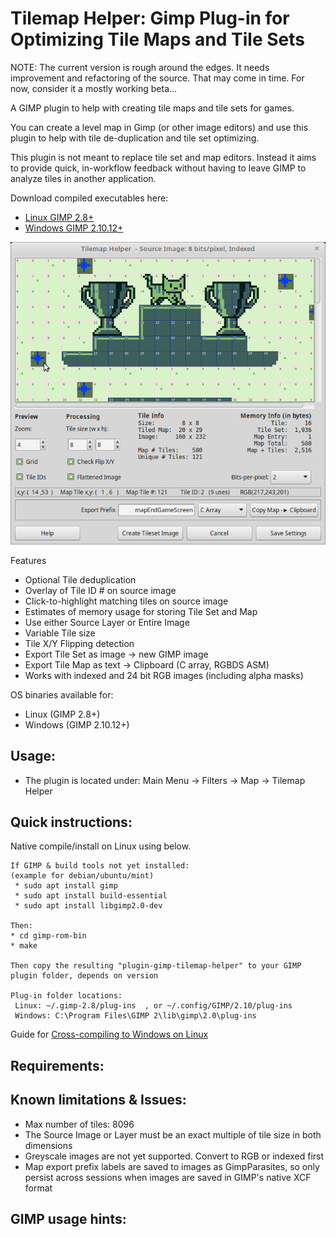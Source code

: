 Tilemap Helper: Gimp Plug-in for Optimizing Tile Maps and Tile Sets
===========

NOTE: The current version is rough around the edges. It needs improvement and refactoring of the source. That may come in time. For now, consider it a mostly working beta...

A GIMP plugin to help with creating tile maps and tile sets for games.

You can create a level map in Gimp (or other image editors) and use this plugin to help with tile de-duplication and tile set optimizing.

This plugin is not meant to replace tile set and map editors. Instead it aims to provide quick, in-workflow feedback without having to leave GIMP to analyze tiles in another application.

Download compiled executables here: 
 * [Linux GIMP 2.8+](/bin/linux)
 * [Windows GIMP 2.10.12+](/bin/windows)


![Plugin showing tile map helper with an image open](/info/Screenshot.png)


Features
 * Optional Tile deduplication
 * Overlay of Tile ID # on source image
 * Click-to-highlight matching tiles on source image
 * Estimates of memory usage for storing Tile Set and Map
 * Use either Source Layer or Entire Image
 * Variable Tile size
 * Tile X/Y Flipping detection
 * Export Tile Set as image -> new GIMP image
 * Export Tile Map as text -> Clipboard (C array, RGBDS ASM)
 * Works with indexed and 24 bit RGB images (including alpha masks)


OS binaries available for:
 * Linux (GIMP 2.8+)
 * Windows (GIMP 2.10.12+)


## Usage:

* The plugin is located under: Main Menu -> Filters -> Map -> Tilemap Helper

## Quick instructions:

Native compile/install on Linux using below.

```
If GIMP & build tools not yet installed:
(example for debian/ubuntu/mint)
 * sudo apt install gimp
 * sudo apt install build-essential
 * sudo apt install libgimp2.0-dev
 
Then: 
* cd gimp-rom-bin
* make

Then copy the resulting "plugin-gimp-tilemap-helper" to your GIMP plugin folder, depends on version

Plug-in folder locations:
 Linux: ~/.gimp-2.8/plug-ins  , or ~/.config/GIMP/2.10/plug-ins
 Windows: C:\Program Files\GIMP 2\lib\gimp\2.0\plug-ins

```
Guide for [Cross-compiling to Windows on Linux](https://github.com/bbbbbr/gimp-rom-bin/blob/master/doc/GIMP%20jhbuild%20for%20Windows%20on%20Linux.md)


## Requirements:

## Known limitations & Issues:
* Max number of tiles: 8096
* The Source Image or Layer must be an exact multiple of tile size in both dimensions
* Greyscale images are not yet supported. Convert to RGB or indexed first
* Map export prefix labels are saved to images as GimpParasites, so only persist across sessions when images are saved in GIMP's native XCF format

## GIMP usage hints:
